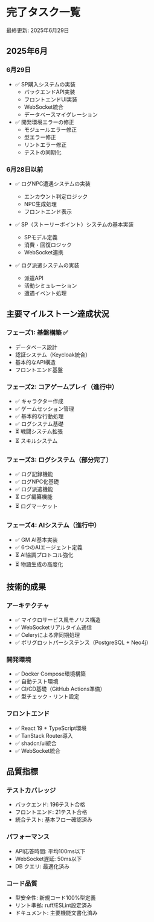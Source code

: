 # 完了タスク一覧

最終更新: 2025年6月29日

## 2025年6月

### 6月29日
- ✅ SP購入システムの実装
  - バックエンドAPI実装
  - フロントエンドUI実装
  - WebSocket統合
  - データベースマイグレーション
- ✅ 開発環境エラーの修正
  - モジュールエラー修正
  - 型エラー修正
  - リントエラー修正
  - テストの同期化

### 6月28日以前
- ✅ ログNPC遭遇システムの実装
  - エンカウント判定ロジック
  - NPC生成処理
  - フロントエンド表示
  
- ✅ SP（ストーリーポイント）システムの基本実装
  - SPモデル定義
  - 消費・回復ロジック
  - WebSocket連携
  
- ✅ ログ派遣システムの実装
  - 派遣API
  - 活動シミュレーション
  - 遭遇イベント処理

## 主要マイルストーン達成状況

### フェーズ1: 基盤構築 ✅
- データベース設計
- 認証システム（Keycloak統合）
- 基本的なAPI構造
- フロントエンド基盤

### フェーズ2: コアゲームプレイ（進行中）
- ✅ キャラクター作成
- ✅ ゲームセッション管理
- ✅ 基本的な行動処理
- ✅ ログシステム基礎
- ⏳ 戦闘システム拡張
- ⏳ スキルシステム

### フェーズ3: ログシステム（部分完了）
- ✅ ログ記録機能
- ✅ ログNPC化基礎
- ✅ ログ派遣機能
- ⏳ ログ編纂機能
- ⏳ ログマーケット

### フェーズ4: AIシステム（進行中）
- ✅ GM AI基本実装
- ✅ 6つのAIエージェント定義
- ⏳ AI協調プロトコル強化
- ⏳ 物語生成の高度化

## 技術的成果

### アーキテクチャ
- ✅ マイクロサービス風モノリス構造
- ✅ WebSocketリアルタイム通信
- ✅ Celeryによる非同期処理
- ✅ ポリグロットパーシステンス（PostgreSQL + Neo4j）

### 開発環境
- ✅ Docker Compose環境構築
- ✅ 自動テスト環境
- ✅ CI/CD基礎（GitHub Actions準備）
- ✅ 型チェック・リント設定

### フロントエンド
- ✅ React 19 + TypeScript環境
- ✅ TanStack Router導入
- ✅ shadcn/ui統合
- ✅ WebSocket統合

## 品質指標

### テストカバレッジ
- バックエンド: 196テスト合格
- フロントエンド: 21テスト合格
- 統合テスト: 基本フロー確認済み

### パフォーマンス
- API応答時間: 平均100ms以下
- WebSocket遅延: 50ms以下
- DB クエリ: 最適化済み

### コード品質
- 型安全性: 新規コード100%型定義
- リント準拠: ruff/ESLint設定済み
- ドキュメント: 主要機能文書化済み